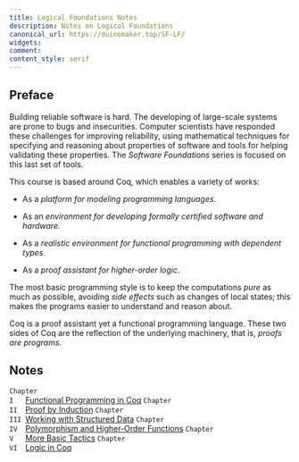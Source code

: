 ```yaml
---
title: Logical Foundations Notes
description: Notes on Logical Foundations
canonical_url: https://duinomaker.top/SF-LF/
widgets:
comment:
content_style: serif
---
```


## Preface

Building reliable software is hard. The developing of large-scale systems are prone to bugs and insecurities. Computer scientists have responded these challenges for improving reliability, using mathematical techniques for specifying and reasoning about properties of software and tools for helping validating these properties. The *Software Foundations* series is focused on this last set of tools.

This course is based around Coq, which enables a variety of works:

- As a *platform for modeling programming languages*.

- As an *environment for developing formally certified software and hardware.*

- As a *realistic environment for functional programming with dependent types.*

- As a *proof assistant for higher-order logic*.

The most basic programming style is to keep the computations *pure* as much as possible, avoiding *side effects* such as changes of local states; this makes the programs easier to understand and reason about.

Coq is a proof assistant yet a functional programming language. These two sides of Coq are the reflection of the underlying machinery, that is, *proofs are programs*.

## Notes

<code class="rigid">Chapter I&nbsp;&nbsp;&nbsp;</code><a href="/SF-LF/notes/1/" target="_self">Functional Programming in Coq</a>
<code class="rigid">Chapter II&nbsp;&nbsp;</code><a href="/SF-LF/notes/2/" target="_self">Proof by Induction</a>
<code class="rigid">Chapter III&nbsp;</code><a href="/SF-LF/notes/3/" target="_self">Working with Structured Data</a>
<code class="rigid">Chapter IV&nbsp;&nbsp;</code><a href="/SF-LF/notes/4/" target="_self">Polymorphism and Higher-Order Functions</a>
<code class="rigid">Chapter V&nbsp;&nbsp;&nbsp;</code><a href="/SF-LF/notes/5/" target="_self">More Basic Tactics</a>
<code class="rigid">Chapter VI&nbsp;&nbsp;</code><a href="/SF-LF/notes/6/" target="_self">Logic in Coq</a>